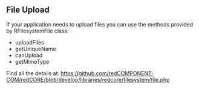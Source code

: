 ## File Upload

If your application needs to upload files you can use the methods provided by RFilesystemFile class:

* uploadFiles
* getUniqueName
* canUpload
* getMimeType

Find all the details at: https://github.com/redCOMPONENT-COM/redCORE/blob/develop/libraries/redcore/filesystem/file.php